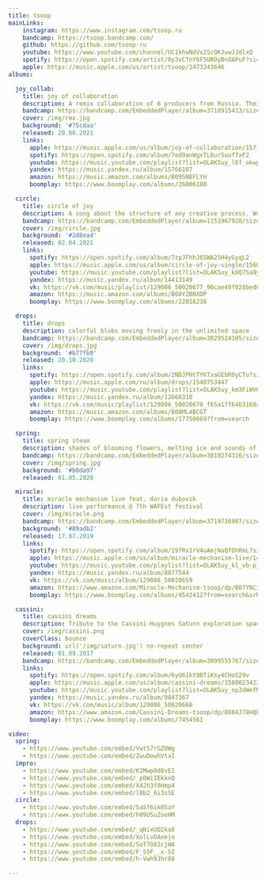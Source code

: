 ```yaml
---
title: tsoop
mainLinks:
    instagram: https://www.instagram.com/tsoop.ru
    bandcamp: https://tsoop.bandcamp.com/
    github: https://github.com/tsoop-ru
    youtube: https://www.youtube.com/channel/UC1khwNdVx2ScQKJuwJJdlxQ
    spotify: https://open.spotify.com/artist/0y3vCTnY6F5UROyBnOAPuF?si=TTC8BaneT0egl9Ek9Z11Hw
    apple: https://music.apple.com/us/artist/tsoop/1473343646
albums:

  joy_collab:
    title: joy of collaboration
    description: A remix collaboration of 6 producers from Russia. Their takes on the Circle of Joy single - diverse, fun and very intense. Let's dance!
    bandcamp: https://bandcamp.com/EmbeddedPlayer/album=3718915413/size=large/bgcol=ffffff/linkcol=0687f5/artwork=none/transparent=true/
    cover: /img/rmx.jpg
    background: '#75cdaa'
    released: 20.06.2021
    links:
      apple: https://music.apple.com/us/album/joy-of-collaboration/1571038664
      spotify: https://open.spotify.com/album/7ed9anWgxTL6ur5uufTxF2
      youtube: https://music.youtube.com/playlist?list=OLAK5uy_lEf_okwpcVgDxw1ApY9U2wYQe8e1eV1II
      yandex: https://music.yandex.ru/album/15766107
      amazon: https://music.amazon.com/albums/B095N8FLYH
      boomplay: https://www.boomplay.com/albums/26006180

  circle:
    title: circle of joy
    description: A song about the structure of any creative process. We’re noting all the steps tou need to go through in order to realise any idea. From just a simple sketch to the final presentation. And having fun with every step made in this beautiful journey.
    bandcamp: https://bandcamp.com/EmbeddedPlayer/album=1151967928/size=large/bgcol=ffffff/linkcol=0687f5/artwork=none/transparent=true/
    cover: /img/circle.jpg
    background: '#2d8ea4'
    released: 02.04.2021
    links:
      spotify: https://open.spotify.com/album/7zpJFhhJ65WA25H4yGyqL2
      apple: https://music.apple.com/us/album/circle-of-joy-single/1560696968
      youtube: https://music.youtube.com/playlist?list=OLAK5uy_kXQ7Sa9y7Rm-xTqHgEn7jYaBwTtQ26ptc
      yandex: https://music.yandex.ru/album/14413149
      vk: https://vk.com/music/playlist/129086_50020677_90cae49f028bed02d8
      amazon: https://music.amazon.com/albums/B08YZBNXDP
      boomplay: https://www.boomplay.com/albums/22816238

  drops:
    title: drops
    description: colorful blobs moving freely in the unlimited space
    bandcamp: https://bandcamp.com/EmbeddedPlayer/album=3829524105/size=large/bgcol=ffffff/linkcol=0687f5/artwork=none/transparent=true/
    cover: /img/drops.jpg
    background: '#b77fb0'
    released: 20.10.2020
    links:
      spotify: https://open.spotify.com/album/2NDJPHtTYKTxaGEbROyCTu?si=zMtr_Bw-TmKTC1QoB61AOw
      apple: https://music.apple.com/ru/album/drops/1540753447
      youtube: https://music.youtube.com/playlist?list=OLAK5uy_km3FiWVOIj91gJ7-okHSn8XUsKl0T1YW8
      yandex: https://music.yandex.ru/album/12666310
      vk: https://vk.com/music/playlist/129086_50020670_f65a1ff6463168a5fc
      amazon: https://music.amazon.com/albums/B08ML4BCGT
      boomplay: https://www.boomplay.com/albums/17750669?from=search

  spring:
    title: spring steam
    description: shades of blooming flowers, melting ice and sounds of our souls’ inner strings
    bandcamp: https://bandcamp.com/EmbeddedPlayer/album=3010274316/size=large/bgcol=ffffff/linkcol=0687f5/artwork=none/transparent=true/
    cover: /img/spring.jpg
    background: '#b0da97'
    released: 01.05.2020

  miracle:
    title: miracle mechanism live feat. daria dubovik
    description: live performance @ 7th WAFEst festival
    cover: /img/miracle.png
    bandcamp: https://bandcamp.com/EmbeddedPlayer/album=3719716987/size=large/bgcol=89adb2/linkcol=0687f5/artwork=none/transparent=true/
    background: '#89adb2'
    released: 17.07.2019
    links:
      spotify: https://open.spotify.com/album/19fRx1rV4uAmjNaQfOhRmL?si=ub-kiO77Q-mrk-X8sRTLPQ
      apple: https://music.apple.com/us/album/miracle-mechanism-live/1483671339
      youtube: https://music.youtube.com/playlist?list=OLAK5uy_kl_vb-pjGJRV3v5fBA1ZtbvERuit87vsk
      yandex: https://music.yandex.ru/album/8877544
      vk: https://vk.com/music/album/129086_50020659
      amazon: https://www.amazon.com/Miracle-Mechanism-tsoop/dp/B07YNC3KBX/ref=sr_1_1?keywords=tsoop&qid=1577706006&s=dmusic&sr=1-1
      boomplay: https://www.boomplay.com/albums/4542412?from=search&srModel=COPYLINK&srList=WEB

  cassini:
    title: cassini dreams
    description: Tribute to the Cassini-Huygnes Saturn exploration space mission
    cover: /img/cassini.png
    coverClass: bounce
    background: url('/img/saturn.jpg') no-repeat center 
    released: 01.09.2017
    bandcamp: https://bandcamp.com/EmbeddedPlayer/album=3099555767/size=large/bgcol=ffffff/linkcol=0687f5/artwork=none/transparent=true/
    links: 
      spotify: https://open.spotify.com/album/6yU61kt9BTiKsy4CHoS29v
      apple: https://music.apple.com/us/album/cassini-dreams/1500023423
      youtube: https://music.youtube.com/playlist?list=OLAK5uy_np3dWefMN3gkTgpdhz5FyaInVb3z5-MZk
      yandex: https://music.yandex.ru/album/9847367
      vk: https://vk.com/music/album/129086_50020668
      amazon: https://www.amazon.com/Cassini-Dreams-tsoop/dp/B084J78HQF
      boomplay: https://www.boomplay.com/albums/7454561

video:
  spring:
    - https://www.youtube.com/embed/Vwt57rGZUWg
    - https://www.youtube.com/embed/ZwuDowhVtaI
  impro:
    - https://www.youtube.com/embed/K2MwpOd8vEI
    - https://www.youtube.com/embed/_p0WiIEkknQ
    - https://www.youtube.com/embed/X4Jh3f8Hmp4
    - https://www.youtube.com/embed/l8b2_6i3sSE
  circle:
    - https://www.youtube.com/embed/5aSf6ik05aY
    - https://www.youtube.com/embed/h09USuZoeHM
  drops:
    - https://www.youtube.com/embed/_qNixUQ2ka8
    - https://www.youtube.com/embed/XolLvOAoejo
    - https://www.youtube.com/embed/SoT7O82cjWA
    - https://www.youtube.com/embed/F_55F__x-SI
    - https://www.youtube.com/embed/h-Vwh9Jhr88

---
```


<top-head />

<about />

<links class="text-4xl py-16" :links="$frontmatter.mainLinks" />



<album-row :album="$frontmatter.albums.joy_collab" />

<about-us />

<video-row :list="$frontmatter.video.impro" />

<album-row :album="$frontmatter.albums.circle" />

<video-row :list="$frontmatter.video.circle" />

<album-row :album="$frontmatter.albums.drops" />

<video-row :list="$frontmatter.video.drops" />

<album-row :album="$frontmatter.albums.spring" />

<video-row :list="$frontmatter.video.spring" />

<album-row :album="$frontmatter.albums.miracle" />

<chromatone />

<album-row :album="$frontmatter.albums.cassini" />

<!-- <z-blob /> -->